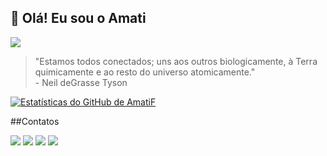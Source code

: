 <h2>👋 Olá! Eu sou o <strong>Amati</strong></h2>  <img src="https://komarev.com/ghpvc/?username=coreosg" />

>"Estamos todos conectados; uns aos outros biologicamente, à Terra quimicamente e ao resto do universo atomicamente." <br> - Neil deGrasse Tyson

[![Estatísticas do GitHub de AmatiF](https://github-readme-stats.vercel.app/api?username=coreosg&count_private=true&show_icons=true&theme=dracula&locale=pt-br)](https://github.com/coreosg/github-readme-stats)


##Contatos
<div>
<a href="#" target="_blank"><img src="https://dcbadge.vercel.app/api/shield/240215672414666753" target="_blank"></a>
<a href="https://www.twitch.tv/coreosg" target="_blank"><img src="https://img.shields.io/badge/Twitch-9146FF?style=for-the-badge&logo=twitch&logoColor=white" target="_blank"></a>
<a href = "mailto:amati202accepted@gmail.com"><img src="https://img.shields.io/badge/Gmail-D14836?style=for-the-badge&logo=gmail&logoColor=white" target="_blank"></a>
<a href="https://www.linkedin.com/in/amati-francisco-93aa30177" target="_blank"><img src="https://img.shields.io/badge/-LinkedIn-%230077B5?style=for-the-badge&logo=linkedin&logoColor=white" target="_blank"></a>   
</div>
